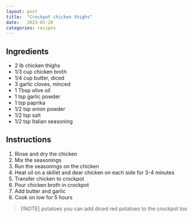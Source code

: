 ```yaml
---
layout: post
title:  "Crockpot chicken thighs"
date:   2023-05-20
categories: recipes
---
```

Ingredients
--
* 2 lb chicken thighs
* 1/3 cup chicken broth
* 1/4 cup butter, diced
* 3 garlic cloves, minced
* 1 Tbsp olive oil
* 1 tsp garlic powder
* 1 tsp paprika
* 1/2 tsp onion powder
* 1/2 tsp salt
* 1/2 tsp Italian seasoning


Instructions
--
1. Rinse and dry the chicken
2. Mix the seasonings
3. Run the seasonings on the chicken
4. Heat oil on a skillet and dear chicken on each side for 3-4 minutes
5. Transfer chicken to crockpot
6. Pour chicken broth in crockpot
7. Add butter and garlic
8. Cook on low for 5 hours

> [!NOTE] potatoes
> you can add diced red potatoes to the crockpot too


